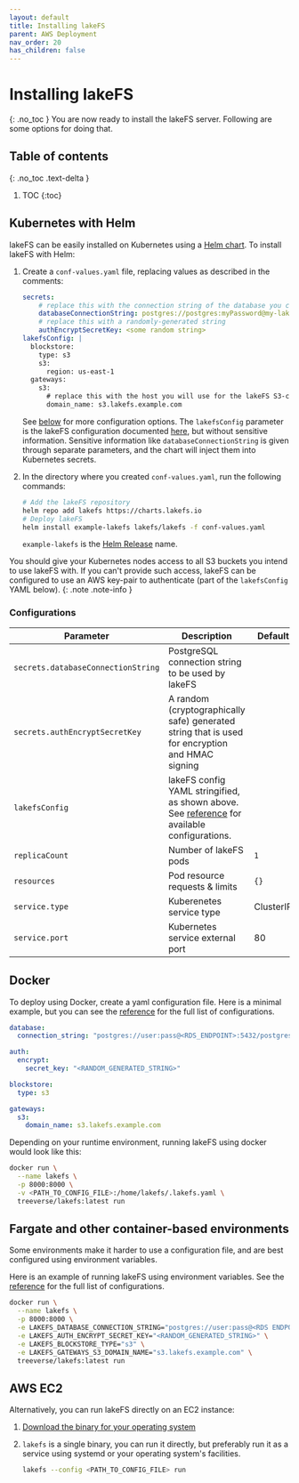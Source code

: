 ```yaml
---
layout: default
title: Installing lakeFS
parent: AWS Deployment
nav_order: 20
has_children: false
---
```


# Installing lakeFS
{: .no_toc }
You are now ready to install the lakeFS server. Following are some options for doing that.

## Table of contents
{: .no_toc .text-delta }

1. TOC
{:toc}

## Kubernetes with Helm

lakeFS can be easily installed on Kubernetes using a [Helm chart](https://github.com/treeverse/charts/tree/master/charts/lakefs).
To install lakeFS with Helm:
1. Create a `conf-values.yaml` file, replacing values as described in the comments:
 
     ```yaml
     secrets:
         # replace this with the connection string of the database you created in a previous step:
         databaseConnectionString: postgres://postgres:myPassword@my-lakefs-db.rds.amazonaws.com:5432/lakefs?search_path=lakefs
         # replace this with a randomly-generated string
         authEncryptSecretKey: <some random string>
     lakefsConfig: |
       blockstore:
         type: s3
         s3:
           region: us-east-1
       gateways:
         s3:
           # replace this with the host you will use for the lakeFS S3-compatible endpoint:
           domain_name: s3.lakefs.example.com
     ```
   
    See [below](#configurations) for more configuration options. The `lakefsConfig` parameter is the lakeFS configuration documented [here](https://docs.lakefs.io/reference/configuration.html), but without sensitive information.
    Sensitive information like `databaseConnectionString` is given through separate parameters, and the chart will inject them into Kubernetes secrets.
        
1. In the directory where you created `conf-values.yaml`, run the following commands:

    ```bash
    # Add the lakeFS repository
    helm repo add lakefs https://charts.lakefs.io
    # Deploy lakeFS
    helm install example-lakefs lakefs/lakefs -f conf-values.yaml
    ```

    `example-lakefs` is the [Helm Release](https://helm.sh/docs/intro/using_helm/#three-big-concepts) name.

You should give your Kubernetes nodes access to all S3 buckets you intend to use lakeFS with.
If you can't provide such access, lakeFS can be configured to use an AWS key-pair to authenticate (part of the `lakefsConfig` YAML below).
{: .note .note-info }

### Configurations

| **Parameter**                               | **Description**                                                                                            | **Default** |
|---------------------------------------------|------------------------------------------------------------------------------------------------------------|-------------|
|`secrets.databaseConnectionString`|PostgreSQL connection string to be used by lakeFS||
|`secrets.authEncryptSecretKey`|A random (cryptographically safe) generated string that is used for encryption and HMAC signing||
| `lakefsConfig`                              | lakeFS config YAML stringified, as shown above. See [reference](../reference/configuration.md) for available configurations.                                                               |             |
| `replicaCount`                              | Number of lakeFS pods                                                                                      | `1`         |
| `resources`                                 | Pod resource requests & limits                                                                             | `{}`        |
| `service.type`                              | Kuberenetes service type                                                                                   | ClusterIP   |
| `service.port`                              | Kubernetes service external port                                                                           | 80          |

## Docker
To deploy using Docker, create a yaml configuration file.
Here is a minimal example, but you can see the [reference](../reference/configuration.md) for the full list of configurations.

```yaml
database:
  connection_string: "postgres://user:pass@<RDS_ENDPOINT>:5432/postgres"

auth:
  encrypt:
    secret_key: "<RANDOM_GENERATED_STRING>"

blockstore:
  type: s3

gateways:
  s3:
    domain_name: s3.lakefs.example.com
```

Depending on your runtime environment, running lakeFS using docker would look like this:

```sh
docker run \
  --name lakefs \
  -p 8000:8000 \
  -v <PATH_TO_CONFIG_FILE>:/home/lakefs/.lakefs.yaml \
  treeverse/lakefs:latest run
```

## Fargate and other container-based environments

Some environments make it harder to use a configuration file, and are best configured using environment variables.

Here is an example of running lakeFS using environment variables. See the [reference](../reference/configuration.md#using-environment-variables) for the full list of configurations.

```sh
docker run \
  --name lakefs \
  -p 8000:8000 \
  -e LAKEFS_DATABASE_CONNECTION_STRING="postgres://user:pass@<RDS ENDPOINT>..." \
  -e LAKEFS_AUTH_ENCRYPT_SECRET_KEY="<RANDOM_GENERATED_STRING>" \
  -e LAKEFS_BLOCKSTORE_TYPE="s3" \
  -e LAKEFS_GATEWAYS_S3_DOMAIN_NAME="s3.lakefs.example.com" \
  treeverse/lakefs:latest run
```

## AWS EC2

Alternatively, you can run lakeFS directly on an EC2 instance:

1. [Download the binary for your operating system](../downloads.md)
2. `lakefs` is a single binary, you can run it directly, but preferably run it as a service using systemd or your operating system's facilities.

   ```bash
   lakefs --config <PATH_TO_CONFIG_FILE> run
   ``` 